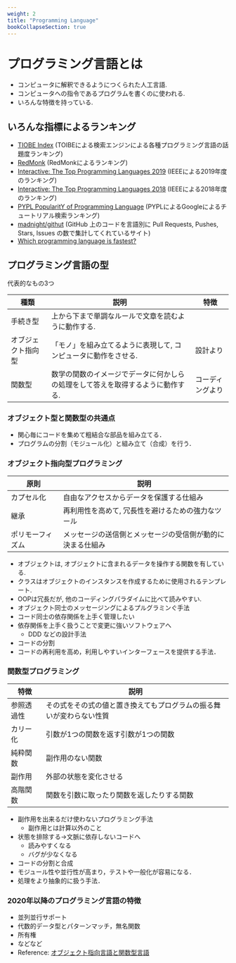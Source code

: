 ```yaml
---
weight: 2
title: "Programming Language"
bookCollapseSection: true
---
```


# プログラミング言語とは
- コンピュータに解釈できるようにつくられた人工言語.
- コンピュータへの指令であるプログラムを書くのに使われる.
- いろんな特徴を持っている.

## いろんな指標によるランキング
- [TIOBE Index](https://www.tiobe.com/tiobe-index/) (TOIBEによる検索エンジンによる各種プログラミング言語の話題度ランキング)
- [RedMonk](https://redmonk.com/data/) (RedMonkによるランキング)
- [Interactive: The Top Programming Languages 2019](https://spectrum.ieee.org/static/interactive-the-top-programming-languages-2019) (IEEEによる2019年度のランキング)
- [Interactive: The Top Programming Languages 2018](https://spectrum.ieee.org/static/interactive-the-top-programming-languages-2018) (IEEEによる2018年度のランキング)
- [PYPL PopularitY of Programming Language](http://pypl.github.io/PYPL.html) (PYPLによるGoogleによるチュートリアル検索ランキング)
- [madnight/githut](https://github.com/madnight/githut) (GitHub 上のコードを言語別に Pull Requests, Pushes, Stars, Issues の数で集計してくれているサイト)
- [Which programming language is fastest?](https://benchmarksgame-team.pages.debian.net/benchmarksgame/index.html)

## プログラミング言語の型
代表的なもの3つ

|種類|説明|特徴|
|---|---|---|
|手続き型|上から下まで単調なルールで文章を読むように動作する.|
|オブジェクト指向型| 「モノ」を組み立てるように表現して, コンピュータに動作をさせる.|設計より|
|関数型|数学の関数のイメージでデータに何かしらの処理をして答えを取得するように動作する.|コーディングより|

### オブジェクト型と関数型の共通点
- 関心毎にコードを集めて粗結合な部品を組み立てる．
- プログラムの分割（モジュール化）と組み立て（合成）を行う．

### オブジェクト指向型プログラミング
|原則|説明|
|---|---|
|カプセル化|自由なアクセスからデータを保護する仕組み|
|継承|再利用性を高めて, 冗長性を避けるための強力なツール|
|ポリモーフィズム|メッセージの送信側とメッセージの受信側が動的に決まる仕組み|

- オブジェクトは, オブジェクトに含まれるデータを操作する関数を有している.
- クラスはオブジェクトのインスタンスを作成するために使用されるテンプレート.
- OOPは冗長だが, 他のコーディングパラダイムに比べて読みやすい.
- オブジェクト同士のメッセージングによるプルグラミンぐ手法
- コード同士の依存関係を上手く管理したい
- 依存関係を上手く扱うことで変更に強いソフトウェアへ
  - DDD などの設計手法
- コードの分割
- コードの再利用を高め，利用しやすいインターフェースを提供する手法．

### 関数型プログラミング
|特徴|説明|
|---|---|
|参照透過性|その式をその式の値と置き換えてもプログラムの振る舞いが変わらない性質|
|カリー化|引数が1つの関数を返す引数が1つの関数|
|純粋関数|副作用のない関数|
|副作用|外部の状態を変化させる|
|高階関数|関数を引数に取ったり関数を返したりする関数|

- 副作用を出来るだけ使わないプログラミング手法
  - 副作用とは計算以外のこと
- 状態を排除する->文脈に依存しないコードへ
  - 読みやすくなる
  - バグが少なくなる
- コードの分割と合成
- モジュール性や並行性が高まり，テストや一般化が容易になる．
- 処理をより抽象的に扱う手法．

### 2020年以降のプログラミング言語の特徴
- 並列並行サポート
- 代数的データ型とパターンマッチ，無名関数
- 所有権
- などなど
- Reference: [オブジェクト指向言語と関数型言語](https://keens.github.io/slide/obujiekutoshikougengotokansuugatagengo/)
